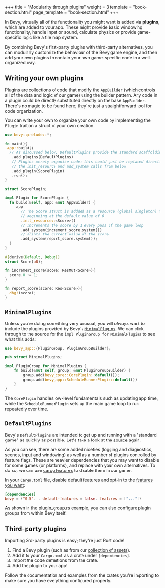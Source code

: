 +++
title = "Modularity through plugins"
weight = 3
template = "book-section.html"
page_template = "book-section.html"
+++

In Bevy, virtually all of the functionality you might want is added via **plugins**, which are added to your app.
These might provide basic windowing functionality, handle input or sound, calculate physics or provide game-specific logic like a tile map system.

By combining Bevy's first-party plugins with third-party alternatives, you can modularly customize the behaviour of the Bevy game engine, and then add your own plugins to contain your own game-specific code in a well-organized way.

## Writing your own plugins

Plugins are collections of code that modify the `AppBuilder` (which controls all of the data and logic of our game) using the builder pattern.
Any code in a plugin could be directly substituted directly on the base `AppBuilder`.
There's no magic to be found here; they're just a straightforward tool for code organization.

You can write your own to organize your own code by implementing the `Plugin` trait on a struct of your own creation.

```rust
use bevy::prelude::*;

fn main(){
 App::build()
  // As discussed below, DefaultPlugins provide the standard scaffolding for Bevy games
   .add_plugins(DefaultPlugins)
   // Plugins merely organize code: this could just be replaced directly with 
   // the init_resource and add_system calls from below
   .add_plugin(ScorePlugin)
   .run();
}

struct ScorePlugin;

impl Plugin for ScorePlugin {
  fn build(&self, app: &mut AppBuilder) {
     app
       // The Score struct is addded as a resource (global singleton) to the world, 
       // beginning at the default value of 0
       .init_resource::<Score>()
       // Increments the score by 1 every pass of the game loop
       .add_system(increment_score.system())
       // Prints the current value of the score
       .add_system(report_score.system());
  }
}

#[derive(Default, Debug)]
struct Score(u8);

fn increment_score(score: ResMut<Score>){
  score.0 += 1;
}

fn report_score(score: Res<Score>){
  dbg!(score);
}
```

## `MinimalPlugins`

Unless you're doing something very unusual, you will *always* want to include the plugins provided by Bevy's [`MinimalPlugins`](https://docs.rs/bevy/latest/bevy/struct.MinimalPlugins.html). We can click through to the source for the `impl PluginGroup for MinimalPlugins` to see what this adds:

```rust
use bevy_app::{PluginGroup, PluginGroupBuilder};

pub struct MinimalPlugins;

impl PluginGroup for MinimalPlugins {
    fn build(&mut self, group: &mut PluginGroupBuilder) {
        group.add(bevy_core::CorePlugin::default());
        group.add(bevy_app::ScheduleRunnerPlugin::default());
    }
}
```

The `CorePlugin` handles low-level fundamentals such as updating app time, while the `ScheduleRunnerPlugin` sets up the main game loop to run repeatedly over time.

## `DefaultPlugins`

Bevy's `DefaultPlugins` are intended to get up and running with a "standard game" as quickly as possible. Let's take a look at the [source](https://github.com/bevyengine/bevy/blob/latest/crates/bevy_internal/src/default_plugins.rs) again.

As you can see, there are some added niceties (logging and diagnostics, scenes, input and windowing) as well as a number of plugins controlled by feature flags.
These are heavier dependencies that you may want to disable for some games (or platforms), and replace with your own alternatives.
To do so, we can use [cargo features](https://doc.rust-lang.org/cargo/reference/features.html) to disable them in our game.

In your `Cargo.toml` file, disable default features and opt-in to the [features you want](https://github.com/bevyengine/bevy/blob/main/docs/cargo_features.md):

```toml
[dependencies]
bevy = {"0.5", , default-features = false, features = ["..."]}
```

As shown in the [plugin_group.rs](https://github.com/bevyengine/bevy/blob/latest/examples/app/plugin_group.rs) example, you can also configure plugin groups from within Bevy itself.

## Third-party plugins

Importing 3rd-party plugins is easy; they're just Rust code!

1. Find a Bevy plugin (such as from our [collection of assets](https://bevyengine.org/assets/)).
2. Add it to your `Cargo.toml` as a crate under `[dependencies]`.
3. Import the code definitions from the crate.
4. Add the plugin to your app!

Follow the documentation and examples from the crates you're importing to make sure you have everything configured properly.
